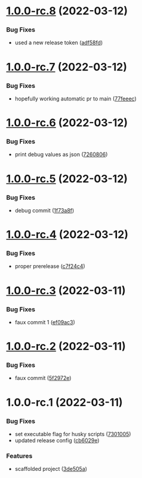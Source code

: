 # [1.0.0-rc.8](https://github.com/Visegue/pipeline-lab/compare/v1.0.0-rc.7...v1.0.0-rc.8) (2022-03-12)


### Bug Fixes

* used a new release token ([adf58fd](https://github.com/Visegue/pipeline-lab/commit/adf58fda972bd18e52f3180e695fb6e6f38adc07))

# [1.0.0-rc.7](https://github.com/Visegue/pipeline-lab/compare/v1.0.0-rc.6...v1.0.0-rc.7) (2022-03-12)


### Bug Fixes

* hopefully working automatic pr to main ([77feeec](https://github.com/Visegue/pipeline-lab/commit/77feeecba6e50e12083779bd3277997b464b484d))

# [1.0.0-rc.6](https://github.com/Visegue/pipeline-lab/compare/v1.0.0-rc.5...v1.0.0-rc.6) (2022-03-12)


### Bug Fixes

* print debug values as json ([7260806](https://github.com/Visegue/pipeline-lab/commit/7260806d3f599ae8b666ba187ed00b280d3815fb))

# [1.0.0-rc.5](https://github.com/Visegue/pipeline-lab/compare/v1.0.0-rc.4...v1.0.0-rc.5) (2022-03-12)


### Bug Fixes

* debug commit ([1f73a8f](https://github.com/Visegue/pipeline-lab/commit/1f73a8fcaae61dfdea40e1de0f4ce7669cc3888b))

# [1.0.0-rc.4](https://github.com/Visegue/pipeline-lab/compare/v1.0.0-rc.3...v1.0.0-rc.4) (2022-03-12)


### Bug Fixes

* proper prerelease ([c7f24c4](https://github.com/Visegue/pipeline-lab/commit/c7f24c441203887d48fea1c508d52415ca9773b4))

# [1.0.0-rc.3](https://github.com/Visegue/pipeline-lab/compare/v1.0.0-rc.2...v1.0.0-rc.3) (2022-03-11)


### Bug Fixes

* faux commit 1 ([ef09ac3](https://github.com/Visegue/pipeline-lab/commit/ef09ac32e2f0267f7b2f76dd0a8d2a1850b4b2de))

# [1.0.0-rc.2](https://github.com/Visegue/pipeline-lab/compare/v1.0.0-rc.1...v1.0.0-rc.2) (2022-03-11)


### Bug Fixes

* faux commit ([5f2972e](https://github.com/Visegue/pipeline-lab/commit/5f2972ecbf90558348d37b6c10d4cace53ae5ff6))

# 1.0.0-rc.1 (2022-03-11)


### Bug Fixes

* set executable flag for husky scripts ([7301005](https://github.com/Visegue/pipeline-lab/commit/73010055d2819ecec394d61f5a423f97873fdc43))
* updated release config ([cb6029e](https://github.com/Visegue/pipeline-lab/commit/cb6029eeb6a7ad2247914186bb7cba85e25b6acb))


### Features

* scaffolded project ([3de505a](https://github.com/Visegue/pipeline-lab/commit/3de505a316583cea487430808dd12aeb3aa92063))
